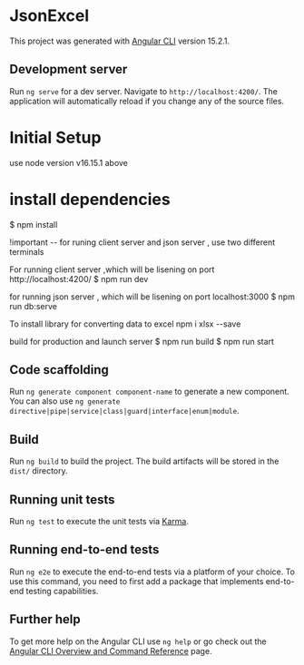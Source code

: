 # JsonExcel

This project was generated with [Angular CLI](https://github.com/angular/angular-cli) version 15.2.1.

## Development server

Run `ng serve` for a dev server. Navigate to `http://localhost:4200/`. The application will automatically reload if you change any of the source files.


# Initial Setup
use node version v16.15.1 above

# install dependencies
$ npm install

!important -- for runing client server and json server , use two different terminals

For running client server ,which will be lisening on port http://localhost:4200/
$ npm run dev

for running json server , which will be lisening on port localhost:3000
$ npm run db:serve

To install library for converting data to excel
npm i xlsx --save

build for production and launch server
$ npm run build $ npm run start



## Code scaffolding

Run `ng generate component component-name` to generate a new component. You can also use `ng generate directive|pipe|service|class|guard|interface|enum|module`.

## Build

Run `ng build` to build the project. The build artifacts will be stored in the `dist/` directory.

## Running unit tests

Run `ng test` to execute the unit tests via [Karma](https://karma-runner.github.io).

## Running end-to-end tests

Run `ng e2e` to execute the end-to-end tests via a platform of your choice. To use this command, you need to first add a package that implements end-to-end testing capabilities.

## Further help

To get more help on the Angular CLI use `ng help` or go check out the [Angular CLI Overview and Command Reference](https://angular.io/cli) page.

